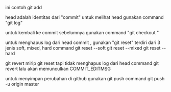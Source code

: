 ini contoh git add

head adalah identitas dari "commit"
untuk melihat head gunakan command "git log"

untuk kembali ke commit sebelumnya gunakan command "git checkout <head>"

untuk menghapus log dari head commit , gunakan "git reset"
terdiri dari 3 jenis soft, mixed, hard
command 
    git reset --soft <head>
    git reset --mixed <head>
    git reset --hard <head>

git revert mirip git reset tapi tidak menghapus log dari head
command 
    git revert <head>
lalu akan memunculkan COMMIT_EDITMSG

untuk menyimpan perubahan di github 
gunakan git push
command
    git push -u origin master